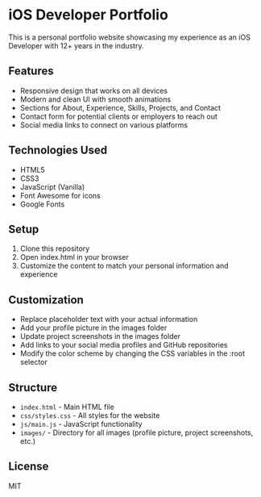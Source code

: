 # iOS Developer Portfolio

This is a personal portfolio website showcasing my experience as an iOS Developer with 12+ years in the industry.

## Features

- Responsive design that works on all devices
- Modern and clean UI with smooth animations
- Sections for About, Experience, Skills, Projects, and Contact
- Contact form for potential clients or employers to reach out
- Social media links to connect on various platforms

## Technologies Used

- HTML5
- CSS3
- JavaScript (Vanilla)
- Font Awesome for icons
- Google Fonts

## Setup

1. Clone this repository
2. Open index.html in your browser
3. Customize the content to match your personal information and experience

## Customization

- Replace placeholder text with your actual information
- Add your profile picture in the images folder
- Update project screenshots in the images folder
- Add links to your social media profiles and GitHub repositories
- Modify the color scheme by changing the CSS variables in the :root selector

## Structure

- `index.html` - Main HTML file
- `css/styles.css` - All styles for the website
- `js/main.js` - JavaScript functionality
- `images/` - Directory for all images (profile picture, project screenshots, etc.)

## License

MIT